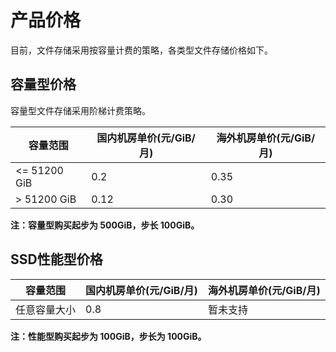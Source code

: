 



# 产品价格



目前，文件存储采用按容量计费的策略，各类型文件存储价格如下。

## 容量型价格

容量型文件存储采用阶梯计费策略。

| 容量范围   | 国内机房单价(元/GiB/月) |海外机房单价(元/GiB/月) |
| ------ | ------------- |------------- |
| <= 51200 GiB | 0.2          |0.35          |
| > 51200 GiB | 0.12          |0.30        |

**注：容量型购买起步为 500GiB，步长 100GiB。**

## SSD性能型价格

| 容量范围   | 国内机房单价(元/GiB/月)            |海外机房单价(元/GiB/月)    |
| ------ | ------------------------ |-------------- |
| 任意容量大小 | 0.8 |暂未支持  |

**注：性能型购买起步为 100GiB，步长为 100GiB。**

